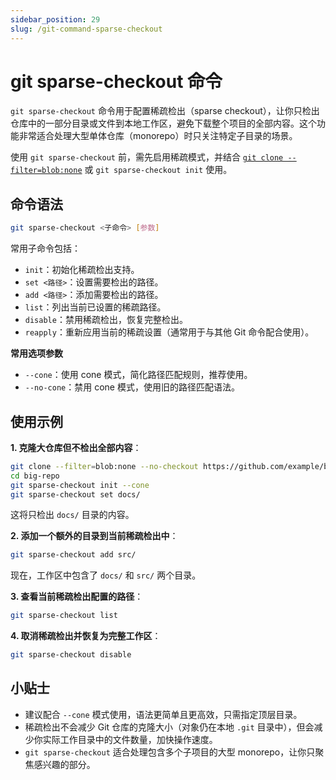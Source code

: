 ```yaml
---
sidebar_position: 29
slug: /git-command-sparse-checkout
---
```


# git sparse-checkout 命令

`git sparse-checkout` 命令用于配置稀疏检出（sparse checkout），让你只检出仓库中的一部分目录或文件到本地工作区，避免下载整个项目的全部内容。这个功能非常适合处理大型单体仓库（monorepo）时只关注特定子目录的场景。

使用 `git sparse-checkout` 前，需先启用稀疏模式，并结合 [`git clone --filter=blob:none`](/git/git-command-clone/) 或 `git sparse-checkout init` 使用。



## 命令语法

```bash
git sparse-checkout <子命令> [参数]
```

常用子命令包括：

- `init`：初始化稀疏检出支持。
- `set <路径>`：设置需要检出的路径。
- `add <路径>`：添加需要检出的路径。
- `list`：列出当前已设置的稀疏路径。
- `disable`：禁用稀疏检出，恢复完整检出。
- `reapply`：重新应用当前的稀疏设置（通常用于与其他 Git 命令配合使用）。

**常用选项参数**

- `--cone`：使用 cone 模式，简化路径匹配规则，推荐使用。
- `--no-cone`：禁用 cone 模式，使用旧的路径匹配语法。



## 使用示例

**1. 克隆大仓库但不检出全部内容**：

```bash
git clone --filter=blob:none --no-checkout https://github.com/example/big-repo.git
cd big-repo
git sparse-checkout init --cone
git sparse-checkout set docs/
```

这将只检出 `docs/` 目录的内容。

**2. 添加一个额外的目录到当前稀疏检出中**：

```bash
git sparse-checkout add src/
```

现在，工作区中包含了 `docs/` 和 `src/` 两个目录。

**3. 查看当前稀疏检出配置的路径**：

```bash
git sparse-checkout list
```

**4. 取消稀疏检出并恢复为完整工作区**：

```bash
git sparse-checkout disable
```



## 小贴士

- 建议配合 `--cone` 模式使用，语法更简单且更高效，只需指定顶层目录。
- 稀疏检出不会减少 Git 仓库的克隆大小（对象仍在本地 `.git` 目录中），但会减少你实际工作目录中的文件数量，加快操作速度。
- `git sparse-checkout` 适合处理包含多个子项目的大型 monorepo，让你只聚焦感兴趣的部分。
